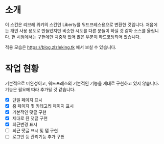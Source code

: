 # 소개
이 스킨은 리브레 위키의 스킨인 Liberty를 워드프레스용으로 변환한 것입니다. 처음에는 개인 사용 용도로 만들었지만 비슷한 시도를 다른 분들이 하실 것 같아 소스를 올립니다. 현 시점에서는 구현에만 치중해 있어 많은 부분이 하드코딩되어 있습니다.

적용 모습은 https://blog.zlzleking.tk 에서 보실 수 있습니다.

# 작업 현황
기본적으로 미완성이고, 워드프레스의 기본적인 기능을 제대로 구현하고 있지 않습니다. 기능은 필요에 따라 추가될 것 같습니다.

- [X] 단일 페이지 표시
- [X] 홈 페이지 및 카테고리 페이지 표시
- [X] 기본적인 댓글 구현
- [X] 제대로 된 댓글 구현
- [X] 최근변경 표시 
- [ ] 최근 댓글 표시 및 탭 구현
- [ ] 로그인 등 관리기능 추가 구현
